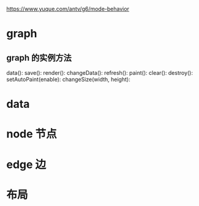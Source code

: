 https://www.yuque.com/antv/g6/mode-behavior

# graph
## graph 的实例方法
data(): 
save(): 
render():
changeData():
refresh():
paint():
clear():
destroy():
setAutoPaint(enable):
changeSize(width, height):



# data

# node 节点

# edge 边

# 布局





